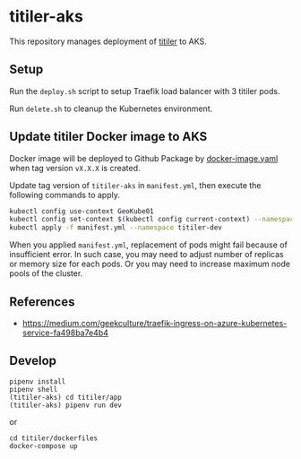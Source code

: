 # titiler-aks

This repository manages deployment of [titiler](https://developmentseed.org/titiler) to AKS.

## Setup

Run the `deploy.sh` script to setup Traefik load balancer with 3 titiler pods.

Run `delete.sh` to cleanup the Kubernetes environment.

## Update titiler Docker image to AKS

Docker image will be deployed to Github Package by [docker-image.yaml](.github/workflows/docker-image.yaml) when tag version `vX.X.X` is created.

Update tag version of `titiler-aks` in `manifest.yml`, then execute the following commands to apply.

```zsh
kubectl config use-context GeoKube01
kubectl config set-context $(kubectl config current-context) --namespace=titiler-dev
kubectl apply -f manifest.yml --namespace titiler-dev
```

When you applied `manifest.yml`, replacement of pods might fail because of insufficient error. In such case, you may need to adjust number of replicas or memory size for each pods. Or you may need to increase maximum node pools of the cluster.

## References

- https://medium.com/geekculture/traefik-ingress-on-azure-kubernetes-service-fa498ba7e4b4

## Develop

```commandline
pipenv install
pipenv shell
(titiler-aks) cd titiler/app
(titiler-aks) pipenv run dev
```

or

```commandline
cd titiler/dockerfiles
docker-compose up
```